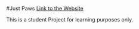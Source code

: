 #Just Paws
<a href="https://firgs.github.io/Final_Project_FEWD/">Link to the Website</a>

<p>This is a student Project for learning purposes only.</p>
